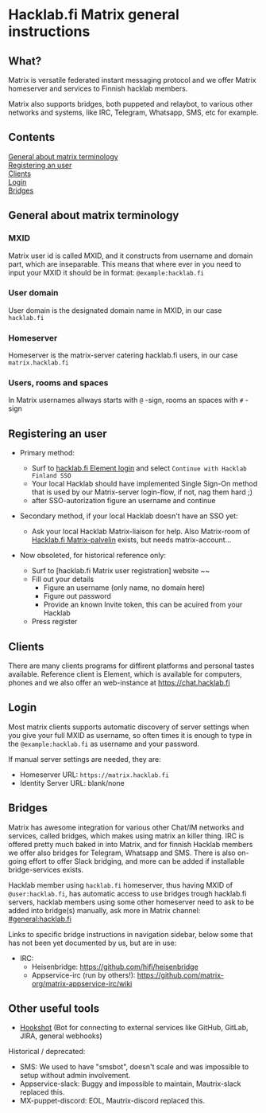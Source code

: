 # Hacklab.fi Matrix general instructions

## What?

Matrix is versatile federated instant messaging protocol and we offer Matrix homeserver and services to Finnish hacklab members.

Matrix also supports bridges, both puppeted and relaybot, to various other networks and systems, like IRC, Telegram, Whatsapp, SMS, etc for example.

## Contents

[General about matrix terminology](#general-about-matrix-terminology)\
[Registering an user](#registering-an-user)\
[Clients](#clients)\
[Login](#login)\
[Bridges](#bridges)

## General about matrix terminology

### MXID

Matrix user id is called MXID, and it constructs from username and domain part, which are inseparable. This means that where ever in you need to input your MXID it should be in format: `@example:hacklab.fi`

### User domain

User domain is the designated domain name in MXID, in our case `hacklab.fi`

### Homeserver

Homeserver is the matrix-server catering hacklab.fi users, in our case `matrix.hacklab.fi`

### Users, rooms and spaces

In Matrix usernames allways starts with `@` -sign, rooms an spaces with `#` -sign

## Registering an user

- Primary method:
  - Surf to [hacklab.fi Element login](https://chat.hacklab.fi/#/login) and select `Continue with Hacklab Finland SSO`
  - Your local Hacklab should have implemented Single Sign-On method that is used by our Matrix-server login-flow, if not, nag them hard ;)
  - after SSO-autorization figure an username and continue

- Secondary method, if your local Hacklab doesn't have an SSO yet:
  - Ask your local Hacklab Matrix-liaison for help. Also Matrix-room of [Hacklab.fi Matrix-palvelin](https://matrix.to/#/#matrix:hacklab.fi) exists, but needs matrix-account...

- Now obsoleted, for historical reference only:
  - Surf to [hacklab.fi Matrix user registration] website ~~
  - Fill out your details
    - Figure an username (only name, no domain here)
    - Figure out password
    - Provide an known Invite token, this can be acuired from your Hacklab
  - Press register

## Clients

There are many clients programs for diffirent platforms and personal tastes available. Reference client is Element, which is available for computers, phones and we also offer an web-instance at https://chat.hacklab.fi

## Login

Most matrix clients supports automatic discovery of server settings when you give your full MXID as username, so often times it is enough to type in the `@example:hacklab.fi` as username and your password.

If manual server settings are needed, they are:
- Homeserver URL: `https://matrix.hacklab.fi`
- Identity Server URL: blank/none

## Bridges

Matrix has awesome integration for various other Chat/IM networks and services, called bridges, which makes using matrix an killer thing. IRC is offered pretty much baked in into Matrix, and for finnish Hacklab members we offer also bridges for Telegram, Whatsapp and SMS. There is also on-going effort to offer Slack bridging, and more can be added if installable bridge-services exists.

Hacklab member using `hacklab.fi` homeserver, thus having MXID of `@user:hacklab.fi`, has automatic access to use bridges trough hacklab.fi servers, hacklab members using some other homeserver need to ask to be added into bridge(s) manually, ask more in Matrix channel: [#general:hacklab.fi](https://matrix.to/#/#general:hacklab.fi)

Links to specific bridge instructions in navigation sidebar, below some that has not been yet documented by us, but are in use:

- IRC:
  - Heisenbridge: <https://github.com/hifi/heisenbridge>
  - Appservice-irc (run by others!): <https://github.com/matrix-org/matrix-appservice-irc/wiki>

## Other useful tools

- [Hookshot](hookshot.md) (Bot for connecting to external services like GitHub, GitLab, JIRA, general webhooks)

Historical / deprecated:

- SMS: We used to have "smsbot", doesn't scale and was impossible to setup without admin involvement.
- Appservice-slack: Buggy and impossible to maintain, Mautrix-slack replaced this.
- MX-puppet-discord: EOL, Mautrix-discord replaced this.
